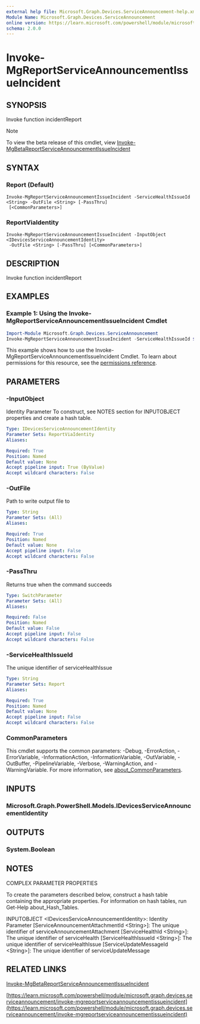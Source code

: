 ```yaml
---
external help file: Microsoft.Graph.Devices.ServiceAnnouncement-help.xml
Module Name: Microsoft.Graph.Devices.ServiceAnnouncement
online version: https://learn.microsoft.com/powershell/module/microsoft.graph.devices.serviceannouncement/invoke-mgreportserviceannouncementissueincident
schema: 2.0.0
---
```


# Invoke-MgReportServiceAnnouncementIssueIncident

## SYNOPSIS
Invoke function incidentReport

> [!NOTE]
> To view the beta release of this cmdlet, view [Invoke-MgBetaReportServiceAnnouncementIssueIncident](/powershell/module/Microsoft.Graph.Beta.Devices.ServiceAnnouncement/Invoke-MgBetaReportServiceAnnouncementIssueIncident?view=graph-powershell-beta)

## SYNTAX

### Report (Default)
```
Invoke-MgReportServiceAnnouncementIssueIncident -ServiceHealthIssueId <String> -OutFile <String> [-PassThru]
 [<CommonParameters>]
```

### ReportViaIdentity
```
Invoke-MgReportServiceAnnouncementIssueIncident -InputObject <IDevicesServiceAnnouncementIdentity>
 -OutFile <String> [-PassThru] [<CommonParameters>]
```

## DESCRIPTION
Invoke function incidentReport

## EXAMPLES
### Example 1: Using the Invoke-MgReportServiceAnnouncementIssueIncident Cmdlet
```powershell
Import-Module Microsoft.Graph.Devices.ServiceAnnouncement
Invoke-MgReportServiceAnnouncementIssueIncident -ServiceHealthIssueId $serviceHealthIssueId
```
This example shows how to use the Invoke-MgReportServiceAnnouncementIssueIncident Cmdlet.
To learn about permissions for this resource, see the [permissions reference](/graph/permissions-reference).

## PARAMETERS

### -InputObject
Identity Parameter
To construct, see NOTES section for INPUTOBJECT properties and create a hash table.

```yaml
Type: IDevicesServiceAnnouncementIdentity
Parameter Sets: ReportViaIdentity
Aliases:

Required: True
Position: Named
Default value: None
Accept pipeline input: True (ByValue)
Accept wildcard characters: False
```

### -OutFile
Path to write output file to

```yaml
Type: String
Parameter Sets: (All)
Aliases:

Required: True
Position: Named
Default value: None
Accept pipeline input: False
Accept wildcard characters: False
```

### -PassThru
Returns true when the command succeeds

```yaml
Type: SwitchParameter
Parameter Sets: (All)
Aliases:

Required: False
Position: Named
Default value: False
Accept pipeline input: False
Accept wildcard characters: False
```

### -ServiceHealthIssueId
The unique identifier of serviceHealthIssue

```yaml
Type: String
Parameter Sets: Report
Aliases:

Required: True
Position: Named
Default value: None
Accept pipeline input: False
Accept wildcard characters: False
```

### CommonParameters
This cmdlet supports the common parameters: -Debug, -ErrorAction, -ErrorVariable, -InformationAction, -InformationVariable, -OutVariable, -OutBuffer, -PipelineVariable, -Verbose, -WarningAction, and -WarningVariable. For more information, see [about_CommonParameters](http://go.microsoft.com/fwlink/?LinkID=113216).

## INPUTS

### Microsoft.Graph.PowerShell.Models.IDevicesServiceAnnouncementIdentity
## OUTPUTS

### System.Boolean
## NOTES
COMPLEX PARAMETER PROPERTIES

To create the parameters described below, construct a hash table containing the appropriate properties.
For information on hash tables, run Get-Help about_Hash_Tables.

INPUTOBJECT \<IDevicesServiceAnnouncementIdentity\>: Identity Parameter
  \[ServiceAnnouncementAttachmentId \<String\>\]: The unique identifier of serviceAnnouncementAttachment
  \[ServiceHealthId \<String\>\]: The unique identifier of serviceHealth
  \[ServiceHealthIssueId \<String\>\]: The unique identifier of serviceHealthIssue
  \[ServiceUpdateMessageId \<String\>\]: The unique identifier of serviceUpdateMessage

## RELATED LINKS
[Invoke-MgBetaReportServiceAnnouncementIssueIncident](/powershell/module/Microsoft.Graph.Beta.Devices.ServiceAnnouncement/Invoke-MgBetaReportServiceAnnouncementIssueIncident?view=graph-powershell-beta)

[https://learn.microsoft.com/powershell/module/microsoft.graph.devices.serviceannouncement/invoke-mgreportserviceannouncementissueincident](https://learn.microsoft.com/powershell/module/microsoft.graph.devices.serviceannouncement/invoke-mgreportserviceannouncementissueincident)


